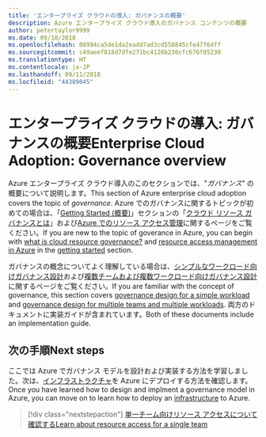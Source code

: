 ```yaml
---
title: 'エンタープライズ クラウドの導入: ガバナンスの概要'
description: Azure エンタープライズ クラウド導入のガバナンス コンテンツの概要
author: petertaylor9999
ms.date: 09/10/2018
ms.openlocfilehash: 08994ca5de1da2eadd7ad3cd558845cfe47f64ff
ms.sourcegitcommit: c49aeef818d7dfe271bc4128b230cfc676f05230
ms.translationtype: HT
ms.contentlocale: ja-JP
ms.lasthandoff: 09/11/2018
ms.locfileid: "44389045"
---
```

# <a name="enterprise-cloud-adoption-governance-overview"></a><span data-ttu-id="0c09d-103">エンタープライズ クラウドの導入: ガバナンスの概要</span><span class="sxs-lookup"><span data-stu-id="0c09d-103">Enterprise Cloud Adoption: Governance overview</span></span>

<span data-ttu-id="0c09d-104">Azure エンタープライズ クラウド導入のこのセクションでは、"*ガバナンス*" の概要について説明します。</span><span class="sxs-lookup"><span data-stu-id="0c09d-104">This section of Azure enterprise cloud adoption covers the topic of *governance*.</span></span> <span data-ttu-id="0c09d-105">Azure でのガバナンスに関するトピックが初めての場合は、「[Getting Started (概要)](../getting-started/overview.md)」セクションの「[クラウド リソース ガバナンスとは](../getting-started/what-is-governance.md)」および[Azure でのリソース アクセス管理](../getting-started/azure-resource-access.md)に関するページをご覧ください。</span><span class="sxs-lookup"><span data-stu-id="0c09d-105">If you are new to the topic of goverance in Azure, you can begin with [what is cloud resource governance?](../getting-started/what-is-governance.md) and [resource access management in Azure](../getting-started/azure-resource-access.md) in the [getting started](../getting-started/overview.md) section.</span></span>

<span data-ttu-id="0c09d-106">ガバナンスの概念についてよく理解している場合は、[シンプルなワークロード向けガバナンス設計](governance-single-team.md)および[複数チームおよび複数ワークロード向けガバナンス設計](governance-multiple-teams.md)に関するページをご覧ください。</span><span class="sxs-lookup"><span data-stu-id="0c09d-106">If you are familiar with the concept of governance, this section covers [governance design for a simple workload](governance-single-team.md) and [governance design for multiple teams and multiple workloads](governance-multiple-teams.md).</span></span> <span data-ttu-id="0c09d-107">両方のドキュメントに実装ガイドが含まれています。</span><span class="sxs-lookup"><span data-stu-id="0c09d-107">Both of these documents include an implementation guide.</span></span>

## <a name="next-steps"></a><span data-ttu-id="0c09d-108">次の手順</span><span class="sxs-lookup"><span data-stu-id="0c09d-108">Next steps</span></span>

<span data-ttu-id="0c09d-109">ここでは Azure でガバナンス モデルを設計および実装する方法を学習しました。次は、[インフラストラクチャ](../infrastructure/basic-workload.md)を Azure にデプロイする方法を確認します。</span><span class="sxs-lookup"><span data-stu-id="0c09d-109">Once you have learned how to design and implment a governance model in Azure, you can move on to learn how to deploy an [infrastructure](../infrastructure/basic-workload.md) to Azure.</span></span>

> [!div class="nextstepaction"]
> [<span data-ttu-id="0c09d-110">単一チーム向けリソース アクセスについて確認する</span><span class="sxs-lookup"><span data-stu-id="0c09d-110">Learn about resource access for a single team</span></span>](governance-single-team.md)